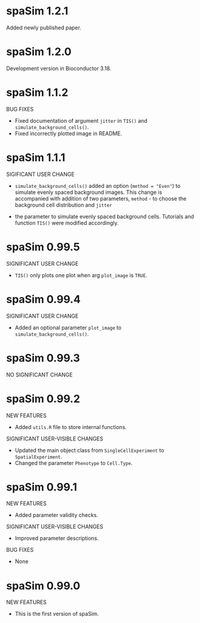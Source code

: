 # spaSim 1.2.1

Added newly published paper.

# spaSim 1.2.0

Development version in Bioconductor 3.18.

# spaSim 1.1.2

BUG FIXES

* Fixed documentation of argument `jitter` in `TIS()` and `simulate_background_cells()`.
* Fixed incorrectly plotted image in README.

# spaSim 1.1.1

SIGIFICANT USER CHANGE

* `simulate_background_cells()` added an option (`method = "Even"`) to simulate
evenly spaced background images. This change is accompanied with addition of two 
parameters, `method` - to choose the background cell distribution and `jitter`
- the parameter to simulate evenly spaced background cells. Tutorials and 
function `TIS()` were modified accordingly.

# spaSim 0.99.5

SIGNIFICANT USER CHANGE

* `TIS()` only plots one plot when arg `plot_image` is `TRUE`.

# spaSim 0.99.4

SIGNIFICANT USER CHANGE

* Added an optional parameter `plot_image` to `simulate_background_cells()`.

# spaSim 0.99.3

NO SIGNIFICANT CHANGE

# spaSim 0.99.2

NEW FEATURES

* Added `utils.R` file to store internal functions.

SIGNIFICANT USER-VISIBLE CHANGES

* Updated the main object class from `SingleCellExperiment` to `SpatialExperiment`.
* Changed the parameter `Phenotype` to `Cell.Type`.

# spaSim 0.99.1

NEW FEATURES

* Added parameter validity checks.

SIGNIFICANT USER-VISIBLE CHANGES

* Improved parameter descriptions.

BUG FIXES

* None

# spaSim 0.99.0

NEW FEATURES

* This is the first version of spaSim.
